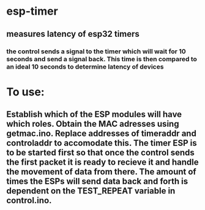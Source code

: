 # esp-timer
## measures latency of esp32 timers
### the control sends a signal to the timer which will wait for 10 seconds and send a signal back. This time is then compared to an ideal 10 seconds to determine latency of devices
# To use:
## Establish which of the ESP modules will have which roles. Obtain the MAC adresses using getmac.ino. Replace addresses of timeraddr and controladdr to accomodate this. The timer ESP is to be started first so that once the control sends the first packet it is ready to recieve it and handle the movement of data from there. The amount of times the ESPs will send data back and forth is dependent on the TEST_REPEAT variable in control.ino.  

